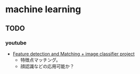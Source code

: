 # machine learning

## TODO

### youtube
- [Feature detection and Matching + image classifier project](https://www.youtube.com/watch?v=nnH55-zD38I)
  - 特徴点マッチング。
  - 顔認識などの応用可能か？
